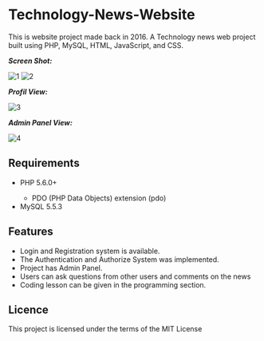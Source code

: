 # Technology-News-Website
This is  website project made back in 2016. A Technology news web project built using PHP, MySQL, HTML, JavaScript, and CSS.

<strong><i>Screen Shot: </i></strong>

![1](https://user-images.githubusercontent.com/17202632/27103107-3aa974ba-5090-11e7-9bb6-928cee8d836a.PNG)
![2](https://user-images.githubusercontent.com/17202632/27103242-b3648d2c-5090-11e7-90ba-377b789e7986.PNG)

<strong><i>Profil View: </i></strong>

![3](https://user-images.githubusercontent.com/17202632/27103536-a98128a0-5091-11e7-8ab2-7dbf00211329.PNG)

<strong><i>Admin Panel View: </i></strong>

![4](https://user-images.githubusercontent.com/17202632/27103697-3aa69054-5092-11e7-98c9-4107fd294503.PNG)

## Requirements

  <ul>
  <li>PHP 5.6.0+ </li>
      <ul>
        <li>PDO (PHP Data Objects) extension (pdo) </li>
      </ul>
    <li>MySQL 5.5.3</li>
    
  </ul>
  
## Features

<ul>
  <li>Login and Registration system is available. </li>
  <li>The Authentication and Authorize System was implemented. </li>
  <li>Project has Admin Panel.</li>
  <li>Users can ask questions from other users and comments on the news</li>
  <li>Coding lesson can be given in the programming section.</li>
  
</ul>

## Licence
  
  This project is licensed under the terms of the MIT License
  


